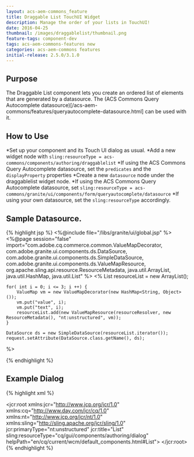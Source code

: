 ```yaml
---
layout: acs-aem-commons_feature
title: Draggable List TouchUI Widget
description: Manage the order of your lists in TouchUI!
date: 2016-04-25
thumbnail: /images/draggablelist/thumbnail.png
feature-tags: component-dev
tags: acs-aem-commons-features new
categories: acs-aem-commons features
initial-release: 2.5.0/3.1.0
---
```


## Purpose
The Draggable List component lets you create an ordered list of elements that are generated by a datasource. The (ACS Commons Query Autocomplete datasource)[/acs-aem-commons/features/queryautocomplete-datasource.html] can be used with it.

## How to Use

*Set up your component and its Touch UI dialog as usual.
*Add a new widget node with `sling:resourceType = acs-commons/components/authoring/draggablelist`
*If using the ACS Commons Query Autocomplete datasource, set the `predicates` and the `displayProperty` properties
*Create a new `datasource` node under the draggablelist widget node.
*If using the ACS Commons Query Autocomplete datasource, set `sling:resourceType = acs-commons/granite/ui/components/form/queryautocomplete/datasource`
*If using your own datasource, set the `sling:resourceType` accordingly.

## Sample Datasource.

{% highlight jsp %}
<%@include file="/libs/granite/ui/global.jsp" %>
<%@page session="false"
        import="com.adobe.cq.commerce.common.ValueMapDecorator,
                com.adobe.granite.ui.components.ds.DataSource,
                com.adobe.granite.ui.components.ds.SimpleDataSource,
                com.adobe.granite.ui.components.ds.ValueMapResource,
                org.apache.sling.api.resource.ResourceMetadata,
                java.util.ArrayList,
                java.util.HashMap,
                java.util.List" %>
<%
    List<Resource> resourceList = new ArrayList();

    for( int i = 0; i <= 3; i ++) {
        ValueMap vm = new ValueMapDecorator(new HashMap<String, Object>());
        vm.put("value", i);
        vm.put("text", i);
        resourceList.add(new ValueMapResource(resourceResolver, new ResourceMetadata(), "nt:unstructured", vm));
    }

    DataSource ds = new SimpleDataSource(resourceList.iterator());
    request.setAttribute(DataSource.class.getName(), ds);
%>

{% endhighlight %}

## Example Dialog

{% highlight xml %}
<?xml version="1.0" encoding="UTF-8"?>
   <jcr:root xmlns:jcr="http://www.jcp.org/jcr/1.0" xmlns:cq="http://www.day.com/jcr/cq/1.0" xmlns:nt="http://www.jcp.org/jcr/nt/1.0" xmlns:sling="http://sling.apache.org/jcr/sling/1.0" jcr:primaryType="nt:unstructured" jcr:title="List" sling:resourceType="cq/gui/components/authoring/dialog" helpPath="en/cq/current/wcm/default_components.html#List">
      <content
      	jcr:primaryType="nt:unstructured"
      	sling:resourceType="granite/ui/components/foundation/container">
      	<layout
      		jcr:primaryType="nt:unstructured"
      		margin="false"
      		sling:resourceType="granite/ui/components/foundation/layouts/fixedcolumns"/>
      	<items
      		jcr:primaryType="nt:unstructured">
      		<column
      			jcr:primaryType="nt:unstructured" sling:resourceType="granite/ui/components/foundation/container">
      			<items
      				jcr:primaryType="nt:unstructured">
      				<list
      					jcr:primaryType="nt:unstructured"
      					displayProperty="jcr:content/jcr:title"
      					fieldLabel="Draggable List"
      					name="./list"
      					sling:resourceType="acs-commons/components/authoring/draggablelist">
      					<datasource
      						jcr:primaryType="nt:unstructured"
      						sling:resourceType="mytestcomponents/datasources/draggablelist"/>
      				</list>
      			</items>
      		</column>
      	</items>
      </content>
   </jcr:root>
{% endhighlight %}
